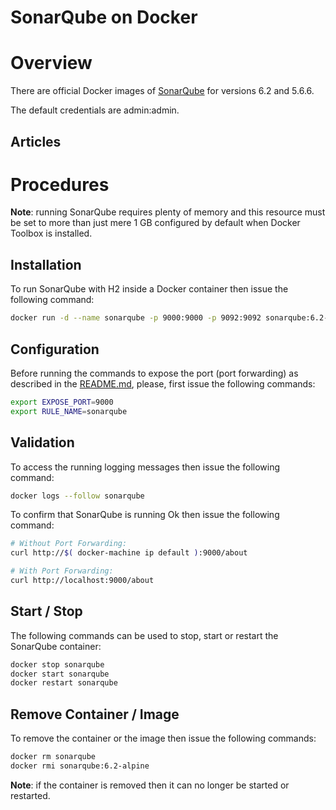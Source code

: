 SonarQube on Docker
===============

# Overview

There are official Docker images of [SonarQube](https://hub.docker.com/_/sonarqube/) for versions 6.2 and 5.6.6.

The default credentials are admin:admin.

## Articles

# Procedures

**Note**: running SonarQube requires plenty of memory and this resource must be set to more than just mere 1 GB configured by default when Docker Toolbox is installed.

## Installation

To run SonarQube with H2 inside a Docker container then issue the following command:

```bash
docker run -d --name sonarqube -p 9000:9000 -p 9092:9092 sonarqube:6.2-alpine
```

## Configuration

Before running the commands to expose the port (port forwarding) as described in the [README.md](README.md), please, first issue the following commands:

```bash
export EXPOSE_PORT=9000
export RULE_NAME=sonarqube
```

## Validation

To access the running logging messages then issue the following command:

```bash
docker logs --follow sonarqube
```

To confirm that SonarQube is running Ok then issue the following command:

```bash
# Without Port Forwarding:
curl http://$( docker-machine ip default ):9000/about

# With Port Forwarding:
curl http://localhost:9000/about
```

## Start / Stop

The following commands can be used to stop, start or restart the SonarQube container:

```bash
docker stop sonarqube
docker start sonarqube
docker restart sonarqube
```

## Remove Container / Image

To remove the container or the image then issue the following commands:

```bash
docker rm sonarqube
docker rmi sonarqube:6.2-alpine
```

**Note**: if the container is removed then it can no longer be started or restarted.
